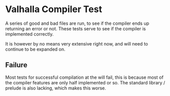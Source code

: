 # Valhalla Compiler Test

A series of good and bad files are run, to see if the compiler
ends up returning an error or not.  These tests serve to see if
the compiler is implemented correctly.

It is however by no means very extensive right now, and will need
to continue to be expanded on.

## Failure

Most tests for successful compilation at the will fail,
this is because most of the compiler features are only half
implemented or so.  The standard library / prelude is also lacking,
which makes this worse.
